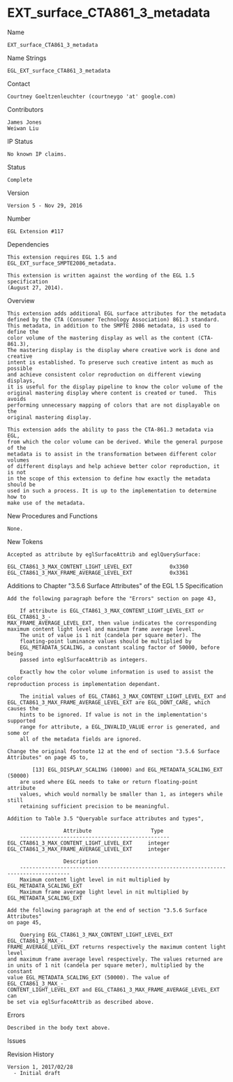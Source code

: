 # EXT_surface_CTA861_3_metadata

Name

    EXT_surface_CTA861_3_metadata

Name Strings

    EGL_EXT_surface_CTA861_3_metadata

Contact

    Courtney Goeltzenleuchter (courtneygo 'at' google.com)

Contributors

    James Jones
    Weiwan Liu

IP Status

    No known IP claims.

Status

    Complete

Version

    Version 5 - Nov 29, 2016

Number

    EGL Extension #117

Dependencies

    This extension requires EGL 1.5 and EGL_EXT_surface_SMPTE2086_metadata.

    This extension is written against the wording of the EGL 1.5 specification
    (August 27, 2014).

Overview

    This extension adds additional EGL surface attributes for the metadata
    defined by the CTA (Consumer Technology Association) 861.3 standard.
    This metadata, in addition to the SMPTE 2086 metadata, is used to define the
    color volume of the mastering display as well as the content (CTA-861.3),
    The mastering display is the display where creative work is done and creative
    intent is established. To preserve such creative intent as much as possible
    and achieve consistent color reproduction on different viewing displays,
    it is useful for the display pipeline to know the color volume of the
    original mastering display where content is created or tuned.  This avoids
    performing unnecessary mapping of colors that are not displayable on the
    original mastering display.

    This extension adds the ability to pass the CTA-861.3 metadata via EGL,
    from which the color volume can be derived. While the general purpose of the
    metadata is to assist in the transformation between different color volumes
    of different displays and help achieve better color reproduction, it is not
    in the scope of this extension to define how exactly the metadata should be
    used in such a process. It is up to the implementation to determine how to
    make use of the metadata.

New Procedures and Functions

    None.

New Tokens

    Accepted as attribute by eglSurfaceAttrib and eglQuerySurface:

	EGL_CTA861_3_MAX_CONTENT_LIGHT_LEVEL_EXT            0x3360
	EGL_CTA861_3_MAX_FRAME_AVERAGE_LEVEL_EXT            0x3361

Additions to Chapter "3.5.6 Surface Attributes" of the EGL 1.5 Specification

    Add the following paragraph before the "Errors" section on page 43,

        If attribute is EGL_CTA861_3_MAX_CONTENT_LIGHT_LEVEL_EXT or EGL_CTA861_3_-
	MAX_FRAME_AVERAGE_LEVEL_EXT, then value indicates the corresponding
	maximum content light level and maximum frame average level.
        The unit of value is 1 nit (candela per square meter). The
        floating-point luminance values should be multiplied by
        EGL_METADATA_SCALING, a constant scaling factor of 50000, before being
        passed into eglSurfaceAttrib as integers.

        Exactly how the color volume information is used to assist the color
	reproduction process is implementation dependant.

        The initial values of EGL_CTA861_3_MAX_CONTENT_LIGHT_LEVEL_EXT and
	EGL_CTA861_3_MAX_FRAME_AVERAGE_LEVEL_EXT are EGL_DONT_CARE, which causes the
        hints to be ignored. If value is not in the implementation's supported
        range for attribute, a EGL_INVALID_VALUE error is generated, and some or
        all of the metadata fields are ignored.

    Change the original footnote 12 at the end of section "3.5.6 Surface
    Attributes" on page 45 to,

            [13] EGL_DISPLAY_SCALING (10000) and EGL_METADATA_SCALING_EXT (50000)
        are used where EGL needs to take or return floating-point attribute
        values, which would normally be smaller than 1, as integers while still
        retaining sufficient precision to be meaningful.

    Addition to Table 3.5 "Queryable surface attributes and types",

                      Attribute                   Type
        ------------------------------------------------
	EGL_CTA861_3_MAX_CONTENT_LIGHT_LEVEL_EXT     integer
	EGL_CTA861_3_MAX_FRAME_AVERAGE_LEVEL_EXT     integer

                      Description
        --------------------------------------------------------------------------------------
        Maximum content light level in nit multiplied by EGL_METADATA_SCALING_EXT
        Maximum frame average light level in nit multiplied by EGL_METADATA_SCALING_EXT

    Add the following paragraph at the end of section "3.5.6 Surface Attributes"
    on page 45,

        Querying EGL_CTA861_3_MAX_CONTENT_LIGHT_LEVEL_EXT EGL_CTA861_3_MAX_-
	FRAME_AVERAGE_LEVEL_EXT returns respectively the maximum content light level
	and maximum frame average level respectively. The values returned are
	in units of 1 nit (candela per square meter), multiplied by the constant
	value EGL_METADATA_SCALING_EXT (50000). The value of EGL_CTA861_3_MAX_-
	CONTENT_LIGHT_LEVEL_EXT and EGL_CTA861_3_MAX_FRAME_AVERAGE_LEVEL_EXT can
	be set via eglSurfaceAttrib as described above.

Errors

    Described in the body text above.

Issues

Revision History

    Version 1, 2017/02/28
      - Initial draft

